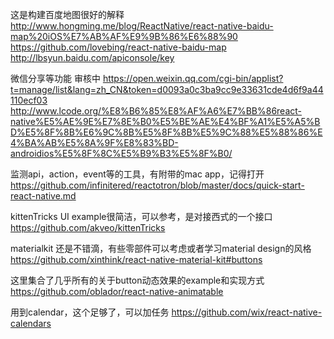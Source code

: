这是构建百度地图很好的解释
http://www.hongming.me/blog/ReactNative/react-native-baidu-map%20iOS%E7%AB%AF%E9%9B%86%E6%88%90
https://github.com/lovebing/react-native-baidu-map
http://lbsyun.baidu.com/apiconsole/key

微信分享等功能
审核中
https://open.weixin.qq.com/cgi-bin/applist?t=manage/list&lang=zh_CN&token=d0093a0c3ba9cc9e33631cde4d6f9a44110ecf03
http://www.lcode.org/%E8%B6%85%E8%AF%A6%E7%BB%86react-native%E5%AE%9E%E7%8E%B0%E5%BE%AE%E4%BF%A1%E5%A5%BD%E5%8F%8B%E6%9C%8B%E5%8F%8B%E5%9C%88%E5%88%86%E4%BA%AB%E5%8A%9F%E8%83%BD-androidios%E5%8F%8C%E5%B9%B3%E5%8F%B0/

监测api，action，event等的工具，有附带的mac app，记得打开
https://github.com/infinitered/reactotron/blob/master/docs/quick-start-react-native.md

kittenTricks UI example很简洁，可以参考，是对接西式的一个接口
https://github.com/akveo/kittenTricks

materialkit 还是不错滴，有些零部件可以考虑或者学习material design的风格
https://github.com/xinthink/react-native-material-kit#buttons

这里集合了几乎所有的关于button动态效果的example和实现方式
https://github.com/oblador/react-native-animatable

用到calendar，这个足够了，可以加任务
https://github.com/wix/react-native-calendars
